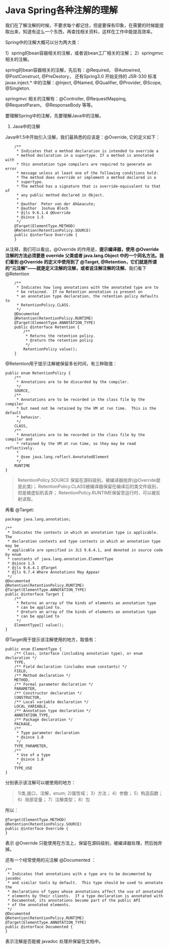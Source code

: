 # Java Spring各种注解的理解

我们在了解注解的时候，不要求每个都记住，但是要保有印象，在需要的时候能提取出来，知道有这么一个东西，再查找相关资料，这样在工作中能提高效率。

Spring中的注解大概可以分为两大类：

1）spring的bean容器相关的注解，或者说bean工厂相关的注解；
2）springmvc相关的注解。

spring的bean容器相关的注解，先后有：@Required， @Autowired, @PostConstruct, @PreDestory，
还有Spring3.0 开始支持的 JSR-330 标准 javax.inject.* 中的注解：@Inject, @Named, @Qualifier, @Provider, @Scope, @Singleton.

springmvc 相关的注解有：@Controller, @RequestMapping, @RequestParam， @ResponseBody 等等。

要理解Spring中的注解，先要理解Java中的注解。

1. Java中的注解

 Java中1.5中开始引入注解，我们最熟悉的应该是：@Override, 它的定义如下：

        /**
         * Indicates that a method declaration is intended to override a
         * method declaration in a supertype. If a method is annotated with
         * this annotation type compilers are required to generate an error
         * message unless at least one of the following conditions hold:
         * The method does override or implement a method declared in a
         * supertype.
         * The method has a signature that is override-equivalent to that of
         * any public method declared in Object.
         *
         * @author  Peter von der Ah&eacute;
         * @author  Joshua Bloch
         * @jls 9.6.1.4 @Override
         * @since 1.5
         */
        @Target(ElementType.METHOD)
        @Retention(RetentionPolicy.SOURCE)
        public @interface Override {
        }

从注释，我们可以看出，@Override 的作用是，**提示编译器，使用 @Override 注解的方法必须要是 override 父类或者 java.lang.Object 中的一个同名方法。**我们看到 @Override 的定义中使用到了 @Target, @Retention，它们就是**所谓的“元注解”——就是定义注解的注解，或者说注解注解的注解**。我们看下@Retention


        /**
         * Indicates how long annotations with the annotated type are to
         * be retained.  If no Retention annotation is present on
         * an annotation type declaration, the retention policy defaults to
         * RetentionPolicy.CLASS.
         */
        @Documented
        @Retention(RetentionPolicy.RUNTIME)
        @Target(ElementType.ANNOTATION_TYPE)
        public @interface Retention {
            /**
             * Returns the retention policy.
             * @return the retention policy
             */
            RetentionPolicy value();
        }

@Retention用于提示注解被保留多长时间，有三种取值：


```
public enum RetentionPolicy {
    /**
     * Annotations are to be discarded by the compiler.
     */
    SOURCE,
    /**
     * Annotations are to be recorded in the class file by the compiler
     * but need not be retained by the VM at run time.  This is the default
     * behavior.
     */
    CLASS,
    /**
     * Annotations are to be recorded in the class file by the compiler and
     * retained by the VM at run time, so they may be read reflectively.
     *
     * @see java.lang.reflect.AnnotatedElement
     */
    RUNTIME
}
```

>RetentionPolicy.SOURCE 保留在源码级别，被编译器抛弃(@Override就是此类)； RetentionPolicy.CLASS被编译器保留在编译后的类文件级别，但是被虚拟机丢弃；
RetentionPolicy.RUNTIME保留至运行时，可以被反射读取。

再看 @Target:

```
package java.lang.annotation;

/**
 * Indicates the contexts in which an annotation type is applicable. The
 * declaration contexts and type contexts in which an annotation type may be
 * applicable are specified in JLS 9.6.4.1, and denoted in source code by enum
 * constants of java.lang.annotation.ElementType
 * @since 1.5
 * @jls 9.6.4.1 @Target
 * @jls 9.7.4 Where Annotations May Appear
 */
@Documented
@Retention(RetentionPolicy.RUNTIME)
@Target(ElementType.ANNOTATION_TYPE)
public @interface Target {
    /**
     * Returns an array of the kinds of elements an annotation type
     * can be applied to.
     * @return an array of the kinds of elements an annotation type
     * can be applied to
     */
    ElementType[] value();
}
```
 @Target用于提示该注解使用的地方，取值有：

```
public enum ElementType {
    /** Class, interface (including annotation type), or enum declaration */
    TYPE,
    /** Field declaration (includes enum constants) */
    FIELD,
    /** Method declaration */
    METHOD,
    /** Formal parameter declaration */
    PARAMETER,
    /** Constructor declaration */
    CONSTRUCTOR,
    /** Local variable declaration */
    LOCAL_VARIABLE,
    /** Annotation type declaration */
    ANNOTATION_TYPE,
    /** Package declaration */
    PACKAGE,
    /**
     * Type parameter declaration
     * @since 1.8
     */
    TYPE_PARAMETER,
    /**
     * Use of a type
     * @since 1.8
     */
    TYPE_USE
}
```
分别表示该注解可以被使用的地方：
>1)类,接口，注解，enum; 
2)属性域；
3）方法；
4）参数；
5）构造函数；
6）局部变量；
7）注解类型；
8）包

所以：
```
@Target(ElementType.METHOD)
@Retention(RetentionPolicy.SOURCE)
public @interface Override {
}
```
表示 @Override 只能使用在方法上，保留在源码级别，被编译器处理，然后抛弃掉。

还有一个经常使用的元注解 @Documented ：

```
/**
 * Indicates that annotations with a type are to be documented by javadoc
 * and similar tools by default.  This type should be used to annotate the
 * declarations of types whose annotations affect the use of annotated
 * elements by their clients.  If a type declaration is annotated with
 * Documented, its annotations become part of the public API
 * of the annotated elements.
 */
@Documented
@Retention(RetentionPolicy.RUNTIME)
@Target(ElementType.ANNOTATION_TYPE)
public @interface Documented {
}
```
表示注解是否能被 javadoc 处理并保留在文档中。
